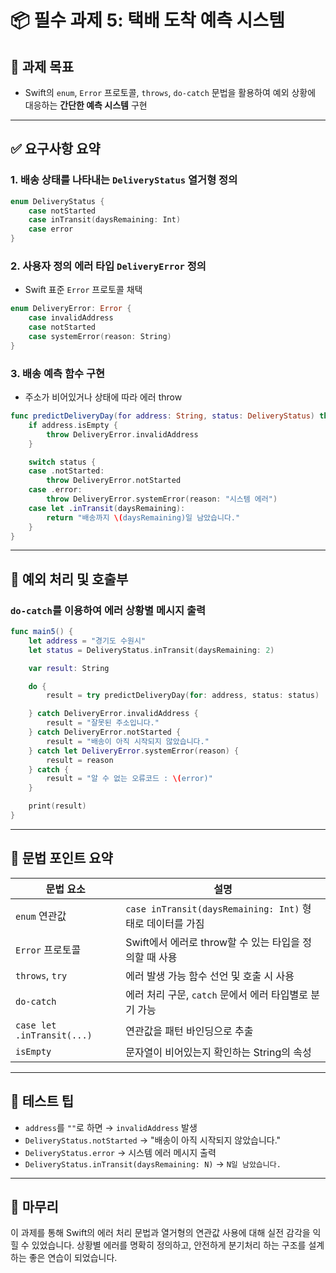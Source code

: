 # 📦 필수 과제 5: 택배 도착 예측 시스템

## 🧩 과제 목표
- Swift의 `enum`, `Error` 프로토콜, `throws`, `do-catch` 문법을 활용하여 예외 상황에 대응하는 **간단한 예측 시스템** 구현

---

## ✅ 요구사항 요약

### 1. 배송 상태를 나타내는 `DeliveryStatus` 열거형 정의
```swift
enum DeliveryStatus {
    case notStarted
    case inTransit(daysRemaining: Int)
    case error
}
```

### 2. 사용자 정의 에러 타입 `DeliveryError` 정의
- Swift 표준 `Error` 프로토콜 채택
```swift
enum DeliveryError: Error {
    case invalidAddress
    case notStarted
    case systemError(reason: String)
}
```

### 3. 배송 예측 함수 구현
- 주소가 비어있거나 상태에 따라 에러 throw
```swift
func predictDeliveryDay(for address: String, status: DeliveryStatus) throws -> String {
    if address.isEmpty {
        throw DeliveryError.invalidAddress
    }

    switch status {
    case .notStarted:
        throw DeliveryError.notStarted
    case .error:
        throw DeliveryError.systemError(reason: "시스템 에러")
    case let .inTransit(daysRemaining):
        return "배송까지 \(daysRemaining)일 남았습니다."
    }
}
```

---

## 🎯 예외 처리 및 호출부

### `do-catch`를 이용하여 에러 상황별 메시지 출력
```swift
func main5() {
    let address = "경기도 수원시"
    let status = DeliveryStatus.inTransit(daysRemaining: 2)

    var result: String

    do {
        result = try predictDeliveryDay(for: address, status: status)

    } catch DeliveryError.invalidAddress {
        result = "잘못된 주소입니다."
    } catch DeliveryError.notStarted {
        result = "배송이 아직 시작되지 않았습니다."
    } catch let DeliveryError.systemError(reason) {
        result = reason
    } catch {
        result = "알 수 없는 오류코드 : \(error)"
    }

    print(result)
}
```

---

## 🧠 문법 포인트 요약

| 문법 요소 | 설명 |
|-----------|------|
| `enum` 연관값 | `case inTransit(daysRemaining: Int)` 형태로 데이터를 가짐 |
| `Error` 프로토콜 | Swift에서 에러로 throw할 수 있는 타입을 정의할 때 사용 |
| `throws`, `try` | 에러 발생 가능 함수 선언 및 호출 시 사용 |
| `do-catch` | 에러 처리 구문, `catch` 문에서 에러 타입별로 분기 가능 |
| `case let .inTransit(...)` | 연관값을 패턴 바인딩으로 추출 |
| `isEmpty` | 문자열이 비어있는지 확인하는 String의 속성 |

---

## 🧪 테스트 팁

- `address`를 `""`로 하면 → `invalidAddress` 발생
- `DeliveryStatus.notStarted` → "배송이 아직 시작되지 않았습니다."
- `DeliveryStatus.error` → 시스템 에러 메시지 출력
- `DeliveryStatus.inTransit(daysRemaining: N)` → `N일 남았습니다.`

---

## 🏁 마무리

이 과제를 통해 Swift의 에러 처리 문법과 열거형의 연관값 사용에 대해 실전 감각을 익힐 수 있었습니다. 상황별 에러를 명확히 정의하고, 안전하게 분기처리 하는 구조를 설계하는 좋은 연습이 되었습니다.
